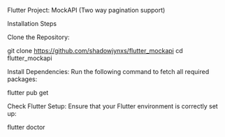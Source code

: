 Flutter Project: MockAPI (Two way pagination support)

Installation Steps

Clone the Repository:

git clone https://github.com/shadowjynxs/flutter_mockapi
cd flutter_mockapi

Install Dependencies: Run the following command to fetch all required packages:

flutter pub get

Check Flutter Setup: Ensure that your Flutter environment is correctly set up:

flutter doctor
